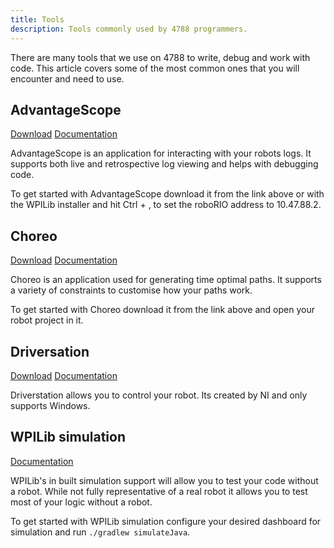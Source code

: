 ```yaml
---
title: Tools
description: Tools commonly used by 4788 programmers.
---
```


There are many tools that we use on 4788 to write, debug and work with code. This article covers some of the most common ones that you will encounter and need to use.

## AdvantageScope

[Download](https://github.com/Mechanical-Advantage/AdvantageScope/releases/)
[Documentation](https://docs.advantagescope.org/)

AdvantageScope is an application for interacting with your robots logs. It supports both live and retrospective log viewing and helps with debugging code.

To get started with AdvantageScope download it from the link above or with the WPILib installer and hit Ctrl + , to set the roboRIO address to 10.47.88.2.

## Choreo

[Download](https://github.com/SleipnirGroup/Choreo/releases)
[Documentation](https://sleipnirgroup.github.io/Choreo/)

Choreo is an application used for generating time optimal paths. It supports a variety of constraints to customise how your paths work.

To get started with Choreo download it from the link above and open your robot project in it.

## Driversation

[Download](https://www.ni.com/en/support/downloads/drivers/download.frc-game-tools.html#500107)
[Documentation](https://docs.wpilib.org/en/stable/docs/zero-to-robot/step-4/running-test-program.html)

Driverstation allows you to control your robot. Its created by NI and only supports Windows.

## WPILib simulation

[Documentation](https://docs.wpilib.org/en/stable/docs/software/wpilib-tools/robot-simulation/introduction.html)

WPILib's in built simulation support will allow you to test your code without a robot. While not fully representative of a real robot it allows you to test most of your logic without a robot.

To get started with WPILib simulation configure your desired dashboard for simulation and run `./gradlew simulateJava`.
